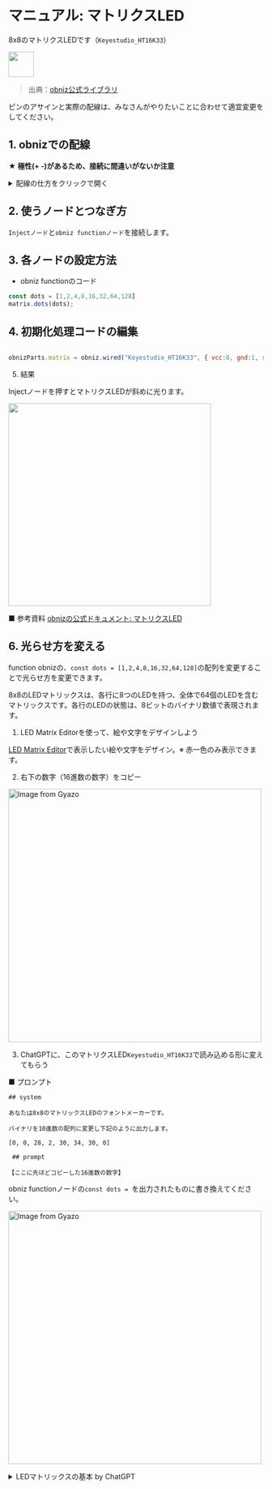 # マニュアル: マトリクスLED

8x8のマトリクスLEDです（`Keyestudio_HT16K33`）

<img src="https://docs.obniz.com/ja/sdk/parts/Keyestudio_HT16K33/image.jpg" width="50">

> 出典：[obniz公式ライブラリ](https://docs.obniz.com/ja/sdk/parts/Keyestudio_HT16K33/README.md)

ピンのアサインと実際の配線は、みなさんがやりたいことに合わせて適宜変更をしてください。

## 1. obnizでの配線

**★ 極性(+ -)があるため、接続に間違いがないか注意**

<details><summary>配線の仕方をクリックで開く</summary>
<img src="https://i.gyazo.com/13ab90f80705f099b43fdf75766033ed.png" alt="Image from Gyazo" width="500"/>

左から写真の向きで

- vcc: 0番ピン
- gnd: 1番ピン
- sda: 2番ピン
- scl: 3番ピン

</details>

## 2. 使うノードとつなぎ方

`Injectノード`と`obniz functionノード`を接続します。

## 3. 各ノードの設定方法

- obniz functionのコード

```javascript
const dots = [1,2,4,8,16,32,64,128]
matrix.dots(dots);
```

## 4. 初期化処理コードの編集

```javascript

obnizParts.matrix = obniz.wired("Keyestudio_HT16K33", { vcc:0, gnd:1, sda:2, scl:3 });

```

5. 結果

Injectノードを押すとマトリクスLEDが斜めに光ります。

<img src="https://i.gyazo.com/15da82b6277ebfdf68597b229ccaeb23.jpg" width="400px" />

■ 参考資料
[obnizの公式ドキュメント: マトリクスLED](https://docs.obniz.com/ja/sdk/parts/Keyestudio_HT16K33/README.md)


## 6. 光らせ方を変える

function obnizの、`const dots = [1,2,4,8,16,32,64,128]`の配列を変更することで光らせ方を変更できます。

8x8のLEDマトリックスは、各行に8つのLEDを持つ、全体で64個のLEDを含むマトリックスです。各行のLEDの状態は、8ビットのバイナリ数値で表現されます。

1. LED Matrix Editorを使って、絵や文字をデザインしよう

[LED Matrix Editor](https://xantorohara.github.io/led-matrix-editor/)で表示したい絵や文字をデザイン。※ 赤一色のみ表示できます。

2. 右下の数字（16進数の数字）をコピー

<a href="https://gyazo.com/ddfe8039610713b5950bc8d4cb05db5c"><img src="https://i.gyazo.com/ddfe8039610713b5950bc8d4cb05db5c.png" alt="Image from Gyazo" width="500"/></a>

3. ChatGPTに、このマトリクスLED`Keyestudio_HT16K33`で読み込める形に変えてもらう

■ プロンプト

```
## system

あなたは8x8のマトリックスLEDのフォントメーカーです。

バイナリを10進数の配列に変更し下記のように出力します。

[0, 0, 28, 2, 30, 34, 30, 0]

 ## prompt

【ここに先ほどコピーした16進数の数字】

```

obniz functionノードの`const dots = `を出力されたものに書き換えてください。

<a href="https://gyazo.com/96198ece0adec09518ac5832f56e2fb0"><img src="https://i.gyazo.com/96198ece0adec09518ac5832f56e2fb0.png" alt="Image from Gyazo" width="500"/></a>


<details><summary>LEDマトリックスの基本 by ChatGPT</summary>
各行は1つの8ビット数値で表されます。
各ビットは1つのLEDの状態を示し、0はオフ、1はオンを意味します。
例えば、数値`255`はバイナリで`11111111`となり、8つのLEDがすべてオンになります。
具体例
1 = 00000001 （1行目の1番目のLEDがオン）
255 = 11111111 （2行目の全てのLEDがオン）
4 = 00000100 （3行目の3番目のLEDがオン）
dots 配列の各要素の意味
配列 const dots = [1, 255, 4, 8, 16, 32, 64, 128] の各要素は、それぞれの行のLEDの状態を示します。

例の解説:
1はバイナリで00000001。1行目の1番目のLEDがオン。
255はバイナリで11111111。2行目のすべのLEDがオン。
4はバイナリで00000100。3行目の3番目のLEDがオン。
8はバイナリで00001000。4行目の4番目のLEDがオン。
16はバイナリで00010000。5行目の5番目のLEDがオン。
32はバイナリで00100000。6行目の6番目のLEDがオン。
64はバイナリで01000000。7行目の7番目のLEDがオン。
128はバイナリで10000000。8行目の8番目のLEDがオン。
このように、配列dotsの各要素は各行のLEDの状態を8ビットのバイナリ数値で表しています。したがって、2行目を横一列にすべて光らせるには、その行のバイナリ表記を11111111とする必要があり、これは10進数で255となります。
</details>

